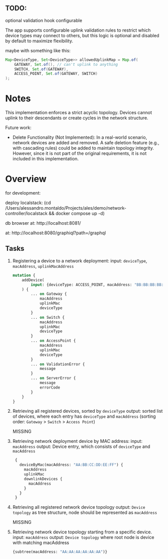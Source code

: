 ## TODO:
optional validation hook configurable

The app supports configurable uplink validation rules to restrict which device types may connect to others, 
but this logic is optional and disabled by default to maximize flexibility.

maybe with something like this:
```java
Map<DeviceType, Set<DeviceType>> allowedUplinkMap = Map.of(
    GATEWAY, Set.of(), // can't uplink to anything
    SWITCH, Set.of(GATEWAY),
    ACCESS_POINT, Set.of(GATEWAY, SWITCH)
);
```

# Notes

This implementation enforces a strict acyclic topology. Devices cannot uplink to their descendants or create cycles in the network structure.

Future work:
- Delete Functionality (Not Implemented):
In a real-world scenario, network devices are added and removed. 
A safe deletion feature (e.g., with cascading rules) could be added to maintain topology integrity. 
However, since it is not part of the original requirements, it is not included in this implementation.


# Overview

for development:

deploy localstack:
(cd /Users/alessandro.montaldo/Projects/ales/demo/network-controller/localstack && docker compose up -d)

db browser at: http://localhost:8081/

at: http://localhost:8080/graphiql?path=/graphql

## Tasks

1. Registering a device to a network deployment:
   input: `deviceType`, `macAddress`, `uplinkMacAddress`
    
    ```graphql
    mutation {
        addDevice(
            input: {deviceType: ACCESS_POINT, macAddress: "BB:BB:BB:BB:BB:BB", uplinkMac: "AA:AA:AA:AA:AA:AA"}
        ) {
            ... on Gateway {
                macAddress
                uplinkMac
                deviceType
            }
            ... on Switch {
                macAddress
                uplinkMac
                deviceType
            }
            ... on AccessPoint {
                macAddress
                uplinkMac
                deviceType
            }
            ... on ValidationError {
                message
            }
            ... on ServerError {
                message
                errorCode
            }
        }
    }
    ```

2. Retrieving all registered devices, sorted by `deviceType`
   output: sorted list of devices, where each entry has `deviceType` and `macAddress` 
   (sorting order: `Gateway` > `Switch` > `Access Point`)

   MISSING

3. Retrieving network deployment device by MAC address:
   input: `macAddress`
   output: Device entry, which consists of `deviceType` and `macAddress`
    
   ```graphql
    {
      deviceByMac(macAddress: "AA:BB:CC:DD:EE:FF") {
        macAddress
        uplinkMac
        downlinkDevices {
          macAddress
        }
      }
    }
    ```

4. Retrieving all registered network device topology
   output: `Device topology` as tree structure, node should be represented as `macAddress`

   MISSING

5. Retrieving network device topology starting from a specific device.
   input: `macAddress`
   output: `Device topology` where root node is device with matching macAddress 

    ```graphql
    {subtree(macAddress: "AA:AA:AA:AA:AA:AA")}
    ```

